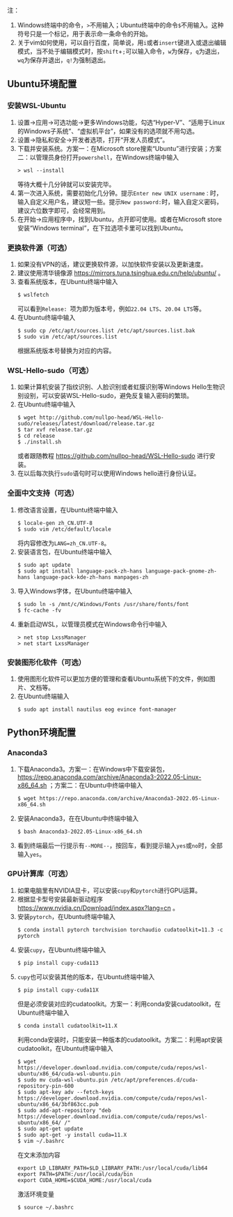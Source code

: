 注：
1. Windows终端中的命令，`>`不用输入；Ubuntu终端中的命令`$`不用输入。这种符号只是一个标记，用于表示命一条命令的开始。
2. 关于vim如何使用，可以自行百度，简单说，用`i`或者`insert`键进入或退出编辑模式，当不处于编辑模式时，按`shift`+`;`可以输入命令，`w`为保存，`q`为退出，`wq`为保存并退出，`q!`为强制退出。

## Ubuntu环境配置

### 安装WSL-Ubuntu

1. 设置->应用->可选功能->更多Windows功能，勾选“Hyper-V”、“适用于Linux的Windows子系统”、“虚拟机平台”，如果没有的选项就不用勾选。
2. 设置->隐私和安全->开发者选项，打开“开发人员模式”。
3. 下载并安装系统。方案一：在Microsoft store搜索“Ubuntu”进行安装；方案二：以管理员身份打开`powershell`，在Windows终端中输入
   ```
   > wsl --install
   ```
   等待大概十几分钟就可以安装完毕。
4. 第一次进入系统，需要初始化几分钟。提示`Enter new UNIX username：`时，输入自定义用户名，建议短一些。提示`New password:`时，输入自定义密码，建议六位数字即可，会经常用到。
5. 在开始->应用程序中，找到Ubuntu，点开即可使用。或者在Microsoft store安装“Windows terminal”，在下拉选项卡里可以找到Ubuntu。

### 更换软件源（可选）

1. 如果没有VPN的话，建议更换软件源，以加快软件安装以及更新速度。
2. 建议使用清华镜像源 https://mirrors.tuna.tsinghua.edu.cn/help/ubuntu/ 。
3. 查看系统版本，在Ubuntu终端中输入
   ```
   $ wslfetch
   ```
   可以看到`Release: `项为即为版本号，例如`22.04 LTS`、`20.04 LTS`等。
4. 在Ubuntu终端中输入
   ```
   $ sudo cp /etc/apt/sources.list /etc/apt/sources.list.bak
   $ sudo vim /etc/apt/sources.list
   ```
   根据系统版本号替换为对应的内容。

### WSL-Hello-sudo（可选）

1. 如果计算机安装了指纹识别、人脸识别或者虹膜识别等Windows Hello生物识别设别，可以安装WSL-Hello-sudo，避免反复输入密码的繁琐。
2. 在Ubuntu终端中输入
   ```
   $ wget http://github.com/nullpo-head/WSL-Hello-sudo/releases/latest/download/release.tar.gz
   $ tar xvf release.tar.gz
   $ cd release
   $ ./install.sh
   ```
   或者跟随教程 https://github.com/nullpo-head/WSL-Hello-sudo 进行安装。
3. 在以后每次执行`sudo`语句时可以使用Windows hello进行身份认证。

### 全面中文支持（可选）

1. 修改语言设置，在Ubuntu终端中输入
   ```
   $ locale-gen zh_CN.UTF-8
   $ sudo vim /etc/default/locale
   ```
   将内容修改为`LANG=zh_CN.UTF-8`。
2. 安装语言包，在Ubuntu终端中输入
   ```
   $ sudo apt update
   $ sudo apt install language-pack-zh-hans language-pack-gnome-zh-hans language-pack-kde-zh-hans manpages-zh
   ```
3. 导入Windows字体，在Ubuntu终端中输入
   ```
   $ sudo ln -s /mnt/c/Windows/Fonts /usr/share/fonts/font
   $ fc-cache -fv
   ```
4. 重新启动WSL，以管理员模式在Windows命令行中输入
   ```
   > net stop LxssManager
   > net start LxssManager
   ```

### 安装图形化软件（可选）

1. 使用图形化软件可以更加方便的管理和查看Ubuntu系统下的文件，例如图片、文档等。
2. 在Ubuntu终端输入
   ```
   $ sudo apt install nautilus eog evince font-manager
   ```

## Python环境配置

### Anaconda3

1. 下载Anaconda3。方案一：在Windows中下载安装包， https://repo.anaconda.com/archive/Anaconda3-2022.05-Linux-x86_64.sh ；方案二：在Ubuntu中终端中输入
   ```
   $ wget https://repo.anaconda.com/archive/Anaconda3-2022.05-Linux-x86_64.sh
   ```
2. 安装Anaconda3，在在Ubuntu中终端中输入
   ```
   $ bash Anaconda3-2022.05-Linux-x86_64.sh
   ```
3. 看到终端最后一行提示有`--MORE--`，按回车，看到提示输入`yes`或`no`时，全部输入`yes`。

### GPU计算库（可选）
1. 如果电脑里有NVIDIA显卡，可以安装`cupy`和`pytorch`进行GPU运算。
2. 根据显卡型号安装最新驱动程序 https://www.nvidia.cn/Download/index.aspx?lang=cn 。
3. 安装`pytorch`，在Ubuntu终端中输入
   ```
   $ conda install pytorch torchvision torchaudio cudatoolkit=11.3 -c pytorch
   ```
4. 安装`cupy`，在Ubuntu终端中输入
   ```
   $ pip install cupy-cuda113
   ```
5. `cupy`也可以安装其他的版本，在Ubuntu终端中输入
   ```
   $ pip install cupy-cuda11X
   ```
   但是必须安装对应的cudatoolkit。方案一：利用conda安装cudatoolkit，在Ubuntu终端中输入
   ```
   $ conda install cudatoolkit=11.X
   ```
   利用conda安装时，只能安装一种版本的cudatoolkit。方案二：利用apt安装cudatoolkit，在Ubuntu终端中输入
   ```
   $ wget https://developer.download.nvidia.com/compute/cuda/repos/wsl-ubuntu/x86_64/cuda-wsl-ubuntu.pin
   $ sudo mv cuda-wsl-ubuntu.pin /etc/apt/preferences.d/cuda-repository-pin-600
   $ sudo apt-key adv --fetch-keys https://developer.download.nvidia.com/compute/cuda/repos/wsl-ubuntu/x86_64/3bf863cc.pub
   $ sudo add-apt-repository "deb https://developer.download.nvidia.com/compute/cuda/repos/wsl-ubuntu/x86_64/ /"
   $ sudo apt-get update
   $ sudo apt-get -y install cuda=11.X
   $ vim ~/.bashrc
   ```
   在文末添加内容
   ```
   export LD_LIBRARY_PATH=$LD_LIBRARY_PATH:/usr/local/cuda/lib64
   export PATH=$PATH:/usr/local/cuda/bin
   export CUDA_HOME=$CUDA_HOME:/usr/local/cuda
   ```
   激活环境变量
   ```
   $ source ~/.bashrc
   ```
